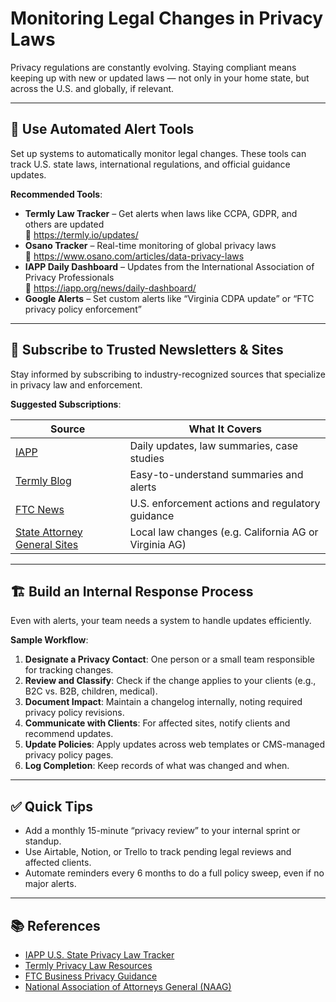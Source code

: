 # Monitoring Legal Changes in Privacy Laws

Privacy regulations are constantly evolving. Staying compliant means keeping up with new or updated laws — not only in your home state, but across the U.S. and globally, if relevant.

---

## 🔔 Use Automated Alert Tools

Set up systems to automatically monitor legal changes. These tools can track U.S. state laws, international regulations, and official guidance updates.

**Recommended Tools**:
- **Termly Law Tracker** – Get alerts when laws like CCPA, GDPR, and others are updated  
  🔗 https://termly.io/updates/
- **Osano Tracker** – Real-time monitoring of global privacy laws  
  🔗 https://www.osano.com/articles/data-privacy-laws
- **IAPP Daily Dashboard** – Updates from the International Association of Privacy Professionals  
  🔗 https://iapp.org/news/daily-dashboard/
- **Google Alerts** – Set custom alerts like “Virginia CDPA update” or “FTC privacy policy enforcement”

---

## 📨 Subscribe to Trusted Newsletters & Sites

Stay informed by subscribing to industry-recognized sources that specialize in privacy law and enforcement.

**Suggested Subscriptions**:

| Source | What It Covers |
|--------|----------------|
| [IAPP](https://iapp.org/news/) | Daily updates, law summaries, case studies |
| [Termly Blog](https://termly.io/resources/) | Easy-to-understand summaries and alerts |
| [FTC News](https://www.ftc.gov/news-events/news/press-releases) | U.S. enforcement actions and regulatory guidance |
| [State Attorney General Sites](https://www.naag.org/attorneys-general/whos-my-ag/) | Local law changes (e.g. California AG or Virginia AG) |

---

## 🏗️ Build an Internal Response Process

Even with alerts, your team needs a system to handle updates efficiently.

**Sample Workflow**:
1. **Designate a Privacy Contact**: One person or a small team responsible for tracking changes.
2. **Review and Classify**: Check if the change applies to your clients (e.g., B2C vs. B2B, children, medical).
3. **Document Impact**: Maintain a changelog internally, noting required privacy policy revisions.
4. **Communicate with Clients**: For affected sites, notify clients and recommend updates.
5. **Update Policies**: Apply updates across web templates or CMS-managed privacy policy pages.
6. **Log Completion**: Keep records of what was changed and when.

---

## ✅ Quick Tips

- Add a monthly 15-minute “privacy review” to your internal sprint or standup.
- Use Airtable, Notion, or Trello to track pending legal reviews and affected clients.
- Automate reminders every 6 months to do a full policy sweep, even if no major alerts.

---

## 📚 References

- [IAPP U.S. State Privacy Law Tracker](https://iapp.org/resources/article/us-state-privacy-legislation-tracker/)
- [Termly Privacy Law Resources](https://termly.io/resources/)
- [FTC Business Privacy Guidance](https://www.ftc.gov/business-guidance/privacy-security)
- [National Association of Attorneys General (NAAG)](https://www.naag.org/)

